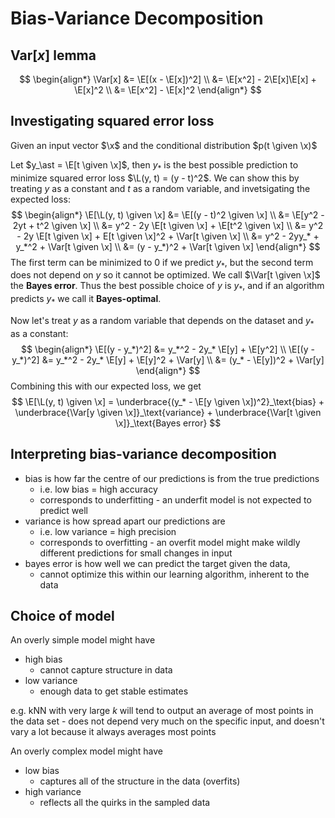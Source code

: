 # Bias-Variance Decomposition

$$
\newcommand{\x}{\mathbf x}
\newcommand{\E}{\mathbb E}
\DeclareMathOperator*{\Var}{Var}
\newcommand{\abs}[1]{\left\lvert #1 \right\rvert}
\newcommand{\brackets}[1]{\left[ #1 \right]}
\DeclareMathOperator*{\argmin}{argmin}
\newcommand{\given}{\,\vert\,}
\newcommand{\L}{\mathcal L}
$$

## $\text{Var}[x]$ lemma

$$
\begin{align*}
\Var[x] &= \E[(x - \E[x])^2] \\
&= \E[x^2] - 2\E[x]\E[x] + \E[x]^2 \\
&= \E[x^2] - \E[x]^2
\end{align*}
$$

## Investigating squared error loss

Given an input vector $\x$ and the conditional distribution $p(t \given \x)$

Let $y_\ast = \E[t \given \x]$, then $y_\ast$ is the best possible prediction to minimize squared error loss $\L(y, t) = (y - t)^2$. We can show this by treating $y$ as a constant and $t$ as a random variable, and invetsigating the expected loss:
$$
\begin{align*}
\E[\L(y, t) \given \x] &= \E[(y - t)^2 \given \x] \\
&= \E[y^2 - 2yt + t^2 \given \x] \\
&= y^2 - 2y \E[t \given \x] + \E[t^2 \given \x] \\
&= y^2 - 2y \E[t \given \x] + E[t \given \x]^2 + \Var[t \given \x] \\
&= y^2 - 2yy_* + y_*^2 + \Var[t \given \x] \\
&= (y - y_*)^2 + \Var[t \given \x]
\end{align*}
$$
The first term can be minimized to 0 if we predict $y_*$, but the second term does not depend on $y$ so it cannot be optimized. We call $\Var[t \given \x]$ the **Bayes error**. Thus the best possible choice of $y$ is $y_*$, and if an algorithm predicts $y_*$ we call it **Bayes-optimal**.

Now let's treat $y$ as a random variable that depends on the dataset and $y_\ast$ as a constant:
$$
\begin{align*}
\E[(y - y_*)^2] &= y_*^2 - 2y_* \E[y] + \E[y^2] \\
\E[(y - y_*)^2] &= y_*^2 - 2y_* \E[y] + \E[y]^2 + \Var[y] \\
&= (y_* - \E[y])^2 + \Var[y]
\end{align*}
$$
Combining this with our expected loss, we get
$$
\E[\L(y, t) \given \x] = \underbrace{(y_* - \E[y \given \x])^2}_\text{bias} + \underbrace{\Var[y \given \x]}_\text{variance} + \underbrace{\Var[t \given \x]}_\text{Bayes error}
$$

## Interpreting bias-variance decomposition

- bias is how far the centre of our predictions is from the true predictions
  - i.e. low bias = high accuracy
  - corresponds to underfitting - an underfit model is not expected to predict well
- variance is how spread apart our predictions are
  - i.e. low variance = high precision
  - corresponds to overfitting - an overfit model might make wildly different predictions for small changes in input
- bayes error is how well we can predict the target given the data,
  - cannot optimize this within our learning algorithm, inherent to the data

## Choice of model

An overly simple model might have

- high bias
  - cannot capture structure in data
- low variance
  - enough data to get stable estimates

e.g. kNN with very large $k$ will tend to output an average of most points in the data set - does not depend very much on the specific input, and doesn't vary a lot because it always averages most points

An overly complex model might have

- low bias
  - captures all of the structure in the data (overfits)
- high variance
  - reflects all the quirks in the sampled data
